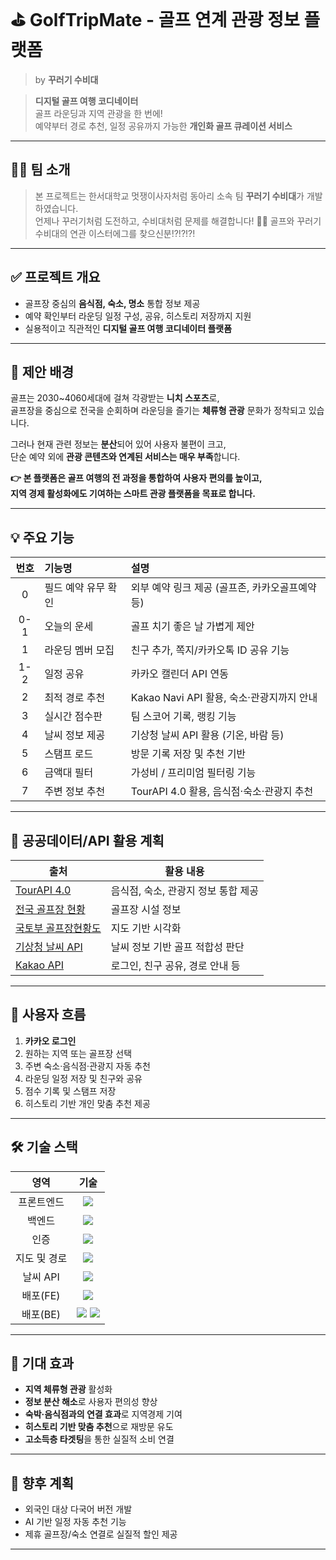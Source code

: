 # ⛳ GolfTripMate - 골프 연계 관광 정보 플랫폼
> by **꾸러기 수비대**

> **디지털 골프 여행 코디네이터**  
> 골프 라운딩과 지역 관광을 한 번에!  
> 예약부터 경로 추천, 일정 공유까지 가능한 **개인화 골프 큐레이션 서비스**

---
## 🧑‍💻 팀 소개

> 본 프로젝트는 한서대학교 멋쟁이사자처럼 동아리 소속 팀 **꾸러기 수비대**가 개발하였습니다.  
> 언제나 꾸러기처럼 도전하고, 수비대처럼 문제를 해결합니다! 💪🦁
> 골프와 꾸러기 수비대의 연관 이스터에그를 찾으신분!?!?!?!
---

## ✅ 프로젝트 개요

- 골프장 중심의 **음식점, 숙소, 명소** 통합 정보 제공
- 예약 확인부터 라운딩 일정 구성, 공유, 히스토리 저장까지 지원
- 실용적이고 직관적인 **디지털 골프 여행 코디네이터 플랫폼**

---

## 🌟 제안 배경

골프는 2030~4060세대에 걸쳐 각광받는 **니치 스포츠**로,  
골프장을 중심으로 전국을 순회하며 라운딩을 즐기는 **체류형 관광** 문화가 정착되고 있습니다.

그러나 현재 관련 정보는 **분산**되어 있어 사용자 불편이 크고,  
단순 예약 외에 **관광 콘텐츠와 연계된 서비스는 매우 부족**합니다.

**👉 본 플랫폼은 골프 여행의 전 과정을 통합하여 사용자 편의를 높이고,  
지역 경제 활성화에도 기여하는 스마트 관광 플랫폼을 목표로 합니다.**

---

## 💡 주요 기능

| 번호 | 기능명 | 설명 |
| :--: | :----- | :--- |
| 0 | 필드 예약 유무 확인 | 외부 예약 링크 제공 (골프존, 카카오골프예약 등) |
| 0-1 | 오늘의 운세 | 골프 치기 좋은 날 가볍게 제안 |
| 1 | 라운딩 멤버 모집 | 친구 추가, 쪽지/카카오톡 ID 공유 기능 |
| 1-2 | 일정 공유 | 카카오 캘린더 API 연동 |
| 2 | 최적 경로 추천 | Kakao Navi API 활용, 숙소·관광지까지 안내 |
| 3 | 실시간 점수판 | 팀 스코어 기록, 랭킹 기능 |
| 4 | 날씨 정보 제공 | 기상청 날씨 API 활용 (기온, 바람 등) |
| 5 | 스탬프 로드 | 방문 기록 저장 및 추천 기반 |
| 6 | 금액대 필터 | 가성비 / 프리미엄 필터링 기능 |
| 7 | 주변 정보 추천 | TourAPI 4.0 활용, 음식점·숙소·관광지 추천 |

---

## 🔧 공공데이터/API 활용 계획

| 출처 | 활용 내용 |
| ---- | ---------- |
| [TourAPI 4.0](https://api.visitkorea.or.kr/#/) | 음식점, 숙소, 관광지 정보 통합 제공 |
| [전국 골프장 현황](https://www.data.go.kr/data/15118920/fileData.do) | 골프장 시설 정보 |
| [국토부 골프장현황도](https://www.vworld.kr/dev/v4dv_2ddataguide2_s002.do?svcIde=sgisgolf) | 지도 기반 시각화 |
| [기상청 날씨 API](https://www.data.go.kr/data/15043494/fileData.do) | 날씨 정보 기반 골프 적합성 판단 |
| [Kakao API](https://developers.kakao.com/) | 로그인, 친구 공유, 경로 안내 등 |

---

## 🧭 사용자 흐름

1. **카카오 로그인**
2. 원하는 지역 또는 골프장 선택
3. 주변 숙소·음식점·관광지 자동 추천
4. 라운딩 일정 저장 및 친구와 공유
5. 점수 기록 및 스탬프 저장
6. 히스토리 기반 개인 맞춤 추천 제공

---

## 🛠 기술 스택

<div align="center">

| 영역 | 기술 |
|:----:|:----:|
| 프론트엔드 | <img src="https://img.shields.io/badge/React-20232A?style=for-the-badge&logo=react&logoColor=61DAFB"/> |
| 백엔드 | <img src="https://img.shields.io/badge/Spring%20Boot-6DB33F?style=for-the-badge&logo=spring-boot&logoColor=white"/> |
| 인증 | <img src="https://img.shields.io/badge/Kakao%20Login-FFCD00?style=for-the-badge&logo=kakao&logoColor=000000"/> |
| 지도 및 경로 | <img src="https://img.shields.io/badge/Kakao%20Map%20API-FFCD00?style=for-the-badge&logo=kakao&logoColor=000000"/> |
| 날씨 API | <img src="https://img.shields.io/badge/Weather%20API-007ACC?style=for-the-badge&logo=cloud&logoColor=white"/> |
| 배포(FE) | <img src="https://img.shields.io/badge/Netlify-00C7B7?style=for-the-badge&logo=netlify&logoColor=white"/> |
| 배포(BE) | <img src="https://img.shields.io/badge/Render-46E3B7?style=for-the-badge&logo=render&logoColor=white"/> <img src="https://img.shields.io/badge/Railway-000000?style=for-the-badge&logo=railway&logoColor=white"/> |

</div>

---

## 🎯 기대 효과

- **지역 체류형 관광** 활성화
- **정보 분산 해소**로 사용자 편의성 향상
- **숙박·음식점과의 연결 효과**로 지역경제 기여
- **히스토리 기반 맞춤 추천**으로 재방문 유도
- **고소득층 타겟팅**을 통한 실질적 소비 연결

---

## 📌 향후 계획

- 외국인 대상 다국어 버전 개발
- AI 기반 일정 자동 추천 기능
- 제휴 골프장/숙소 연결로 실질적 할인 제공

---
